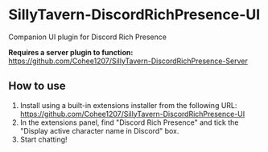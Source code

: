 # SillyTavern-DiscordRichPresence-UI
Companion UI plugin for Discord Rich Presence

**Requires a server plugin to function:** https://github.com/Cohee1207/SillyTavern-DiscordRichPresence-Server

## How to use

1. Install using a built-in extensions installer from the following URL: https://github.com/Cohee1207/SillyTavern-DiscordRichPresence-UI
2. In the extensions panel, find "Discord Rich Presence" and tick the "Display active character name in Discord" box.
3. Start chatting!
